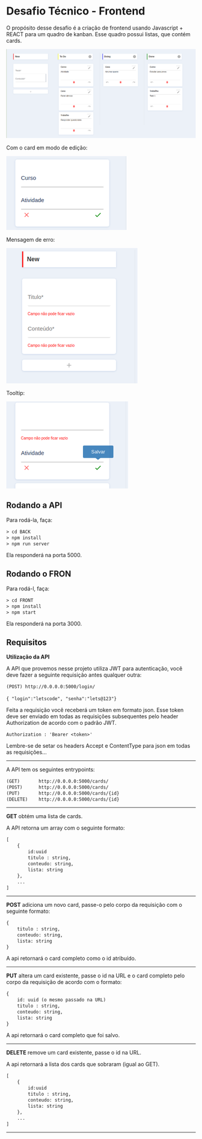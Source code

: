 # Desafio Técnico - Frontend

O propósito desse desafio é a criação de frontend usando Javascript + REACT para um quadro de kanban. Esse quadro possui listas, que contém cards.


![](https://github.com/angela-oliveira/files/blob/master/kanban1.png?raw=true)

Com o card em modo de edição:

![](https://github.com/angela-oliveira/files/blob/master/kanban2.png?raw=true)

Mensagem de erro: 

![](https://github.com/angela-oliveira/files/blob/master/kanban3.png?raw=true)

Tooltip:

![](https://github.com/angela-oliveira/files/blob/master/kanban.png?raw=true)


## Rodando a API

Para rodá-la, faça:

```console
> cd BACK
> npm install
> npm run server
```

Ela responderá na porta 5000.


## Rodando o FRON

Para rodá-l, faça:

```console
> cd FRONT
> npm install
> npm start
```

Ela responderá na porta 3000.

## Requisitos

**Utilização da API**

A API que provemos nesse projeto utiliza JWT para autenticação, você deve fazer a seguinte requisição antes qualquer outra:

```
(POST) http://0.0.0.0:5000/login/

{ "login":"letscode", "senha":"lets@123"}
```

Feita a requisição você receberá um token em formato json. Esse token deve ser enviado em todas as requisições subsequentes pelo header Authorization de acordo com o padrão JWT.

```
Authorization : 'Bearer <token>'
```

Lembre-se de setar os headers Accept e ContentType para json em todas as requisições...

---

A API tem os seguintes entrypoints:

```
(GET)       http://0.0.0.0:5000/cards/
(POST)      http://0.0.0.0:5000/cards/
(PUT)       http://0.0.0.0:5000/cards/{id}
(DELETE)    http://0.0.0.0:5000/cards/{id}
```

---

**GET** obtém uma lista de cards.

A API retorna um array com o seguinte formato:

```
[
    {
        id:uuid
        titulo : string, 
        conteudo: string, 
        lista: string
    },
    ...
]
```

---

**POST** adiciona um novo card, passe-o pelo corpo da requisição com o seguinte formato:

```
{
    titulo : string, 
    conteudo: string, 
    lista: string
}
```

A api retornará o card completo como o id atribuído.

---

**PUT** altera um card existente, passe o id na URL e o card completo pelo corpo da requisição de acordo com o formato:

```
{
    id: uuid (o mesmo passado na URL)
    titulo : string, 
    conteudo: string, 
    lista: string
}
```

A api retornará o card completo que foi salvo.

---

**DELETE** remove um card existente, passe o id na URL.

A api retornará a lista dos cards que sobraram (igual ao GET).

```
[
    {
        id:uuid
        titulo : string, 
        conteudo: string, 
        lista: string
    },
    ...
]
```

---
